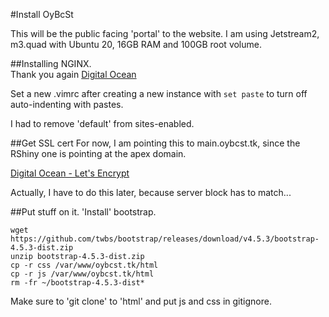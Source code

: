 #Install OyBcSt

This will be the public facing 'portal' to the website.  I am using Jetstream2, m3.quad with Ubuntu 20, 16GB RAM and 100GB root volume.

##Installing NGINX.  
Thank you again [Digital Ocean](https://www.digitalocean.com/community/tutorials/how-to-install-nginx-on-ubuntu-20-04)

Set a new .vimrc after creating a new instance with `set paste` to turn off auto-indenting with pastes.

I had to remove 'default' from sites-enabled.

##Get SSL cert
For now, I am pointing this to main.oybcst.tk, since the RShiny one is pointing at the apex domain.

[Digital Ocean - Let's Encrypt](https://www.digitalocean.com/community/tutorials/how-to-secure-nginx-with-let-s-encrypt-on-ubuntu-20-04)

Actually, I have to do this later, because server block has to match...

##Put stuff on it.
'Install' bootstrap.

```
wget https://github.com/twbs/bootstrap/releases/download/v4.5.3/bootstrap-4.5.3-dist.zip
unzip bootstrap-4.5.3-dist.zip 
cp -r css /var/www/oybcst.tk/html
cp -r js /var/www/oybcst.tk/html
rm -fr ~/bootstrap-4.5.3-dist*
```

Make sure to 'git clone' to 'html' and put js and css in gitignore.





